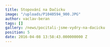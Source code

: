 ```yaml
---
title: Stopování na Dačicku
image: "/uploads/P1040594_900.JPG"
author: vaclav-beran
tags: []
gallery: /news/pocitali-jsme-vydry-na-dacicku
position: 5
date: 2016-04-08 13:58:43.000000000 Z
---
```

